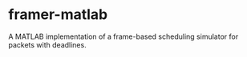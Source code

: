 framer-matlab
=============

A MATLAB implementation of a frame-based scheduling simulator for packets with deadlines.
